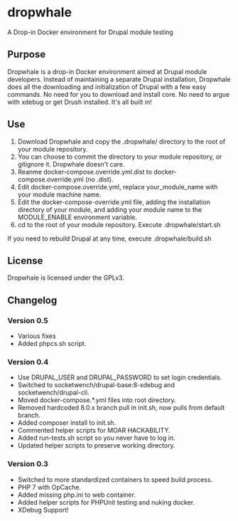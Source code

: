# dropwhale
A Drop-in Docker environment for Drupal module testing

## Purpose

Dropwhale is a drop-in Docker environment aimed at Drupal module
developers. Instead of maintaining a separate Drupal installation,
Dropwhale does all the downloading and initialization of Drupal with a
few easy commands. No need for you to download and install core. No
need to argue with xdebug or get Drush installed. It's all built in!

## Use

1. Download Dropwhale and copy the .dropwhale/ directory to the root of your module repository.
2. You can choose to commit the directory to your module repository, or gitignore it. Dropwhale doesn't care.
3. Reanme docker-compose.override.yml.dist to docker-compose.override.yml (no .dist).
4. Edit docker-compose.override.yml, replace your_module_name with your module machine name.
5. Edit the docker-compose-override.yml file, adding the
   installation directory of your module, and adding your module name to
   the MODULE_ENABLE environment variable.
6. cd to the root of your module repository. Execute .dropwhale/start.sh

If you need to rebuild Drupal at any time, execute .dropwhale/build.sh

## License

Dropwhale is licensed under the GPLv3.

## Changelog

### Version 0.5
* Various fixes
* Added phpcs.sh script.

### Version 0.4
* Use DRUPAL_USER and DRUPAL_PASSWORD to set login credentials.
* Switched to socketwench/drupal-base:8-xdebug and socketwench/drupal-cli.
* Moved docker-compose.*.yml files into root directory.
* Removed hardcoded 8.0.x branch pull in init.sh, now pulls from default branch.
* Added composer install to init.sh.
* Commented helper scripts for MOAR HACKABILITY.
* Added run-tests.sh script so you never have to log in.
* Updated helper scripts to preserve working directory.

### Version 0.3
* Switched to more standardized containers to speed build process.
* PHP 7 with OpCache.
* Added missing php.ini to web container.
* Added helper scripts for PHPUnit testing and nuking docker.
* XDebug Support!
